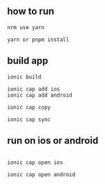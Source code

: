 ## how to run 
```
nrm use yarn 

yarn or pnpm install

```

## build app

```
ionic build

ionic cap add ios
ionic cap add android

ionic cap copy

ionic cap sync

```

## run on ios or android
```

ionic cap open ios

ionic cap open android

```
